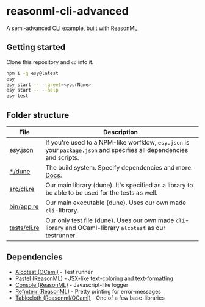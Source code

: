 # reasonml-cli-advanced

A semi-advanced CLI example, built with ReasonML.

## Getting started

Clone this repository and `cd` into it.

```sh
npm i -g esy@latest
esy
esy start -- --greet=<yourName>
esy start -- --help
esy test
```

## Folder structure

| File                         | Description                                                                                                          |
| ---------------------------- | -------------------------------------------------------------------------------------------------------------------- |
| [esy.json](esy.json)         | If you're used to a NPM-like worfklow, `esy.json` is your `package.json` and specifies all dependencies and scripts. |
| [\*/dune](src/dune)          | The build system. Specify dependencies and more. [Docs](https://dune.readthedocs.io).                                |
| [src/cli.re](src/cli.re)     | Our main library (dune). It's specified as a library to be able to be used for the tests as well.                    |
| [bin/app.re](bin/app.re)     | Our main executable (dune). Uses our own made `cli`-library.                                                         |
| [tests/cli.re](tests/cli.re) | Our only test file (dune). Uses our own made `cli`-library and OCaml-library `alcotest` as our testrunner.           |

## Dependencies

- [Alcotest (OCaml)](https://github.com/mirage/alcotest) - Test runner
- [Pastel (ReasonML)](https://reason-native.com/docs/pastel) - JSX-like text-coloring and text-formatting
- [Console (ReasonML)](https://reason-native.com/docs/console) - Javascript-like logger
- [Refmterr (ReasonML)](https://reason-native.com/docs/refmterr/) - Pretty printing for error-messages
- [Tablecloth (Reasonml/OCaml)](https://github.com/darklang/tablecloth) - One of a few base-libraries
